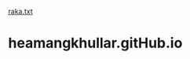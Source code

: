 [raka.txt](https://github.com/hemangkhullar/heamangkhullar.gitHub.io/files/10197194/raka.txt)
# heamangkhullar.gitHub.io
